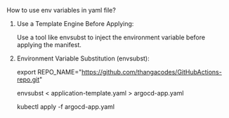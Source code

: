 How to use env variables in yaml file?

1. Use a Template Engine Before Applying:
   
   Use a tool like envsubst to inject the environment variable before applying the manifest.

3. Environment Variable Substitution (envsubst):

   export REPO_NAME="https://github.com/thangacodes/GitHubActions-repo.git"

   envsubst < application-template.yaml > argocd-app.yaml

   kubectl apply -f argocd-app.yaml
